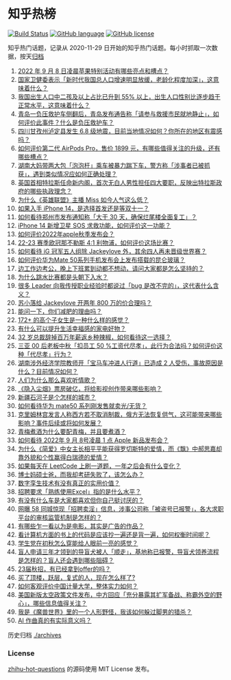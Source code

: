 # 知乎热榜
[![Build Status](https://github.com/ToWeLong/zhihu-hot-questions/workflows/CI/badge.svg)](https://github.com/ToWeLong/zhihu-hot-questions/actions)
[![GitHub language](https://img.shields.io/badge/language-golang-orange.svg)](https://golang.org/)
[![GitHub license](https://img.shields.io/github/license/ToWeLong/zhihu-hot-questions)](https://github.com/ToWeLong/zhihu-hot-questions/blob/main/LICENSE)

知乎热门话题，记录从 2020-11-29 日开始的知乎热门话题。每小时抓取一次数据，按天[归档](./archives)

<!-- BEGIN -->

1. [2022 年 9 月 8 日凌晨苹果特别活动有哪些亮点和槽点？](https://www.zhihu.com/question/552344513)
1. [国家卫健委表示「新时代我国总人口增速明显放缓，老龄化程度加深」，这意味着什么？](https://www.zhihu.com/question/552292908)
1. [我国出生人口中二孩及以上占比已升到 55% 以上，出生人口性别比逐步趋于正常水平，这意味着什么？](https://www.zhihu.com/question/552294680)
1. [青岛一负压救护车侧翻后，青岛发布通告称「请参与救援市民就地静止」，如何评价此事件？什么是负压救护车？](https://www.zhihu.com/question/552224209)
1. [四川甘孜州泸定县发生 6.8 级地震，目前当地情况如何？你所在的地区有震感吗？](https://www.zhihu.com/question/551889682)
1. [如何评价第二代 AirPods Pro，售价 1899 元，有哪些值得关注的升级，还有哪些槽点？](https://www.zhihu.com/question/552350088)
1. [湖南大妈带两大包「泡泡杆」乘车被暴力踹下车，警方称「涉事者已被抓获」，遇到类似情况应如何正确处理？](https://www.zhihu.com/question/552262608)
1. [英国首相特拉斯任命新内阁，首次无白人男性担任四大要职，反映出特拉斯政府的哪些执政理念？](https://www.zhihu.com/question/552194017)
1. [为什么《英雄联盟》主播 Miss 如今人气这么低？](https://www.zhihu.com/question/375005341)
1. [如果入手 iPhone 14，是选择首发还是等双十一？](https://www.zhihu.com/question/549879624)
1. [如何看待郑州市发布通知称「大干 30 天，确保烂尾楼全面复工」？](https://www.zhihu.com/question/552289523)
1. [iPhone 14 新增卫星 SOS 求救功能，如何评价这一功能？](https://www.zhihu.com/question/552350688)
1. [如何评价2022年apple秋季发布会？](https://www.zhihu.com/question/552052268)
1. [22-23 赛季欧冠那不勒斯 4:1 利物浦，如何评价这场比赛？](https://www.zhihu.com/question/552351889)
1. [如何看待 iG 冠军五人组除 Jackeylove 外，其余四人再未晋级世界赛？](https://www.zhihu.com/question/552022238)
1. [如何评价华为Mate 50系列手机发布会上发布搭载的昆仑玻璃？](https://www.zhihu.com/question/552053294)
1. [边工作边考公，晚上下班累到动都不想动，请问大家都是怎么坚持的？](https://www.zhihu.com/question/331496179)
1. [为什么跳水比赛都是头朝下入水？](https://www.zhihu.com/question/20396488)
1. [很多 Leader 向我传授职业经验时都说过「bug 是改不完的」，这代表什么含义？](https://www.zhihu.com/question/443388212)
1. [苏小落给 Jackeylove 开两年 800 万的价合理吗？](https://www.zhihu.com/question/427660820)
1. [能问一下，你们减肥的理由吗？](https://www.zhihu.com/question/552123814)
1. [172+ 的高个子女生是一种什么样的感觉？](https://www.zhihu.com/question/359726006)
1. [有什么可以提升生活幸福感的家电好物？](https://www.zhihu.com/question/512807950)
1. [32 岁总裁辞掉百万年薪返乡种辣椒，如何看待这一选择？](https://www.zhihu.com/question/552126764)
1. [三亚 00 后老板中秋「扣员工 50 %工资代尽孝」，此行为合法吗？如何评价这种「代尽孝」行为？](https://www.zhihu.com/question/552283333)
1. [湖南涉外经济学院教师开「宝马车冲进人行道」已造成 2 人受伤，事故原因是什么？目前情况如何？](https://www.zhihu.com/question/552278958)
1. [人们为什么那么喜欢听情歌？](https://www.zhihu.com/question/292923756)
1. [《隐入尘烟》票房破亿，将给影视创作带来哪些影响？](https://www.zhihu.com/question/552184324)
1. [新疆石河子是个怎样的城市？](https://www.zhihu.com/question/267191270)
1. [如何看待华为 mate50 系列刚发售就卖光/无货？](https://www.zhihu.com/question/552115492)
1. [克里姆林宫发言人称西方若不取消制裁，俄方无法恢复供气，这可能带来哪些影响？事件后续或将如何发展？](https://www.zhihu.com/question/552118083)
1. [青梅煮酒为什么要配青梅，并且要煮酒？](https://www.zhihu.com/question/27187643)
1. [如何看待 2022年 9 月 8号凌晨 1 点 Apple 新品发布会？](https://www.zhihu.com/question/549854443)
1. [为什么《简爱》中女主长相平平能获得罗切斯特的爱情，而《飘》中郝思嘉却靠外貌和个性赢得白瑞德的爱情？](https://www.zhihu.com/question/489540677)
1. [如果每天在 LeetCode 上刷一道题，一年之后会有什么变化？](https://www.zhihu.com/question/317046234)
1. [博士妈硕士爸，而我却考研失败了，该怎么办？](https://www.zhihu.com/question/541921902)
1. [数字孪生技术有没有真正的实用价值？](https://www.zhihu.com/question/429883633)
1. [招聘要求「熟练使用Excel」指的是什么水平？](https://www.zhihu.com/question/552009669)
1. [有没有什么车是大家都喜欢但你自己挺讨厌的？](https://www.zhihu.com/question/538271377)
1. [网曝 58 同城惊现「招聘卖淫」信息，涉事公司称「被盗号已报警」，各大求职平台的审核监管机制是怎样的？](https://www.zhihu.com/question/552179576)
1. [有哪些乍一看以为是电影，其实是广告的作品？](https://www.zhihu.com/question/551370986)
1. [看计算机方面的书上的代码是应该抄一遍还是背一遍，如何权衡时间呢？](https://www.zhihu.com/question/552011374)
1. [学生党在初秋怎么穿能给人眼前一亮的感觉？](https://www.zhihu.com/question/340281116)
1. [盲人申请三年才领到的导盲犬被人「顺走」，基地称已报警，导盲犬领养流程是怎样的？盲人还会遇到哪些阻碍？](https://www.zhihu.com/question/552047643)
1. [23届秋招，有已经拿到offer的吗？](https://www.zhihu.com/question/547550993)
1. [买了顶楼，跃层，复式的人，现在怎么样了?](https://www.zhihu.com/question/356667767)
1. [如何客观评价中国计量大学，整体实力如何？](https://www.zhihu.com/question/336145117)
1. [美国新版太空政策文件发布，中方回应「充分暴露其扩军备战、称霸外空的野心」，哪些信息值得关注？](https://www.zhihu.com/question/552296098)
1. [我是《魔兽世界》里的一个人形野怪，我该如何躲过脚男的猎杀？](https://www.zhihu.com/question/431516892)
1. [AI 作曲真的有实际意义吗？](https://www.zhihu.com/question/546339931)

<!-- END -->

历史归档 [./archives](./archives)


### License
[zhihu-hot-questions](https://github.com/towelong/zhihu-hot-questions) 的源码使用 MIT License 发布。